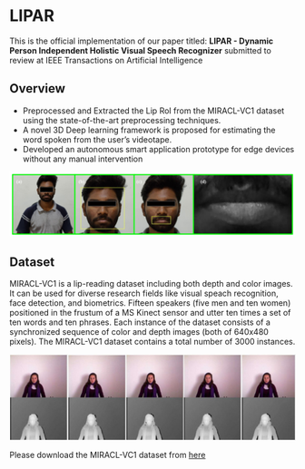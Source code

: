# LIPAR
This is the official implementation of our paper titled: **LIPAR -  Dynamic Person Independent Holistic Visual Speech Recognizer** submitted to review at IEEE Transactions on Artificial Intelligence

## Overview
- Preprocessed and Extracted the Lip RoI from the MIRACL-VC1 dataset using the state-of-the-art preprocessing techniques. 
- A novel 3D Deep learning framework is proposed for estimating the word spoken from the user’s videotape.
- Developed an autonomous smart application prototype for edge devices without any manual intervention

<img src="Images/PPROI_page-0001.jpg" width="1000"/>

## Dataset
MIRACL-VC1 is a lip-reading dataset including both depth and color images. It can be used for diverse research fields like visual speach recognition, face detection, and biometrics. Fifteen speakers (five men and ten women) positioned in the frustum of a MS Kinect sensor and utter ten times a set of ten words and ten phrases. Each instance of the dataset consists of a synchronized sequence of color and depth images (both of 640x480 pixels).  The MIRACL-VC1 dataset contains a total number of 3000 instances.

<img src="Images/EmbeddedImage.jpg" width="1000"/>

Please download the MIRACL-VC1 dataset from [here](https://sites.google.com/site/achrafbenhamadou/-datasets/miracl-vc1) 
